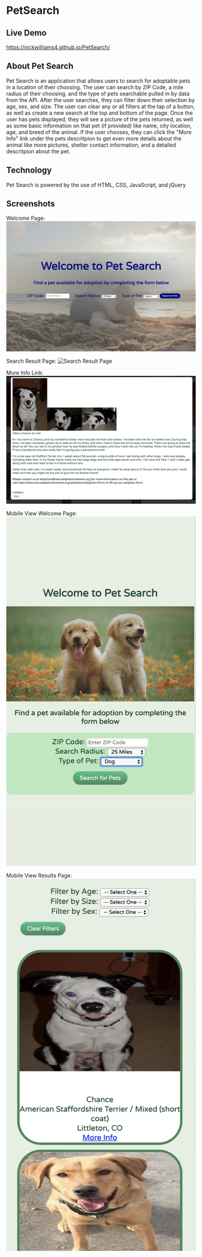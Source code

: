 # PetSearch

## Live Demo   
https://nickwilliams4.github.io/PetSearch/

## About Pet Search
Pet Search is an application that allows users to search for adoptable pets in a location of their choosing.  The user can search by ZIP Code, a mile radius of their choosing, and the type of pets searchable pulled in by data from the API.  After the user searches, they can filter down their selection by age, sex, and size.  The user can clear any or all filters at the tap of a button, as well as create a new search at the top and bottom of the page.  Once the user has pets displayed, they will see a picture of the pets returned, as well as some basic information on that pet (if provided) like name, city location, age, and breed of the animal.  If the user chooses, they can click the "More Info" link under the pets descritpion to get even more details about the animal like more pictures, shelter contact information, and a detailed descritpion about the pet.  

## Technology
Pet Search is powered by the use of HTML, CSS, JavaScript, and jQuery

## Screenshots 

Welcome Page:
![Welcome Page](WelcomePage.png)

Search Result Page:
![Search Result Page](SearchResult.png)

More Info Link:
![More Info Link](MoreInfoLink.png)

Mobile View Welcome Page:
![Mobile View Welcome Page](MobileView.png)

Mobile View Results Page:
![Mobile View Results Page](MobileViewResults.png)
